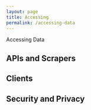 ```yaml
---
layout: page
title: Accessing
permalink: /accessing-data
---
```


Accessing Data

## APIs and Scrapers
## Clients
## Security and Privacy